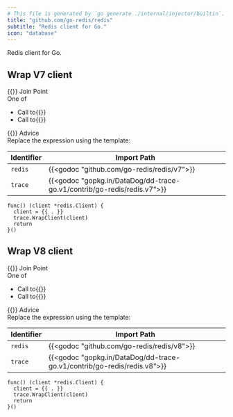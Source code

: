 ```yaml
---
# This file is generated by `go generate ./internal/injector/builtin`. DO NOT EDIT.
title: "github.com/go-redis/redis"
subtitle: "Redis client for Go."
icon: "database"
---
```

Redis client for Go.

## Wrap V7 client

<div class="hextra-cards hx-mt-4 hx-gap-4 hx-grid" style="--hextra-cards-grid-cols: 1;">
  <div class="aspect hextra-card hx-group hx-flex hx-flex-col hx-justify-start hx-overflow-hidden hx-rounded-lg hx-border hx-border-gray-200 hx-text-current hx-no-underline dark:hx-shadow-none hover:hx-shadow-gray-100 dark:hover:hx-shadow-none hx-shadow-gray-100 active:hx-shadow-sm active:hx-shadow-gray-200 hx-transition-all hx-duration-200">
    <div>
      <span class="hextra-card-icon hx-flex hx-font-semibold hx-items-start hx-gap-2 hx-p-4 hx-text-gray-700 hover:hx-text-gray-900 dark:hx-text-neutral-200 dark:hover:hx-text-neutral-50">
        {{<iconSVG "search-circle">}} Join Point
      </span>
      <div class="root hextra-card-subtitle hx-font-normal hx-px-4 hx-mb-4 hx-mt-2"><div class="join-point one-of"><span class="type pill">One of</span><ul>
  <li class="candidate">
<div class="flex join-point function-call"><span class="type">Call to</span>{{<godoc "github.com/go-redis/redis/v7" "NewClient">}}</div>  </li>
  <li class="candidate">
<div class="flex join-point function-call"><span class="type">Call to</span>{{<godoc "github.com/go-redis/redis/v7" "NewFailoverClient">}}</div>  </li>
</ul>
</div></div>
    </div>
    <div class="hx-border-t">
      <span class="hextra-card-icon hx-flex hx-font-semibold hx-items-start hx-gap-2 hx-p-4 hx-text-gray-700 hover:hx-text-gray-900 dark:hx-text-neutral-200 dark:hover:hx-text-neutral-50">
        {{<iconSVG "chip">}} Advice
      </span>
      <div class="hextra-card-subtitle hx-font-normal hx-px-4 hx-mb-4 hx-mt-2"><div class="advice wrap-expression"><div class="type">Replace the expression using the template:</div>

Identifier | Import Path
---|---
<code>redis</code> | {{<godoc "github.com/go-redis/redis/v7">}}
<code>trace</code> | {{<godoc "gopkg.in/DataDog/dd-trace-go.v1/contrib/go-redis/redis.v7">}}


```go-template
func() (client *redis.Client) {
  client = {{ . }}
  trace.WrapClient(client)
  return
}()
```
</div></div>
    </div>
  </div>
</div>

## Wrap V8 client

<div class="hextra-cards hx-mt-4 hx-gap-4 hx-grid" style="--hextra-cards-grid-cols: 1;">
  <div class="aspect hextra-card hx-group hx-flex hx-flex-col hx-justify-start hx-overflow-hidden hx-rounded-lg hx-border hx-border-gray-200 hx-text-current hx-no-underline dark:hx-shadow-none hover:hx-shadow-gray-100 dark:hover:hx-shadow-none hx-shadow-gray-100 active:hx-shadow-sm active:hx-shadow-gray-200 hx-transition-all hx-duration-200">
    <div>
      <span class="hextra-card-icon hx-flex hx-font-semibold hx-items-start hx-gap-2 hx-p-4 hx-text-gray-700 hover:hx-text-gray-900 dark:hx-text-neutral-200 dark:hover:hx-text-neutral-50">
        {{<iconSVG "search-circle">}} Join Point
      </span>
      <div class="root hextra-card-subtitle hx-font-normal hx-px-4 hx-mb-4 hx-mt-2"><div class="join-point one-of"><span class="type pill">One of</span><ul>
  <li class="candidate">
<div class="flex join-point function-call"><span class="type">Call to</span>{{<godoc "github.com/go-redis/redis/v8" "NewClient">}}</div>  </li>
  <li class="candidate">
<div class="flex join-point function-call"><span class="type">Call to</span>{{<godoc "github.com/go-redis/redis/v8" "NewFailoverClient">}}</div>  </li>
</ul>
</div></div>
    </div>
    <div class="hx-border-t">
      <span class="hextra-card-icon hx-flex hx-font-semibold hx-items-start hx-gap-2 hx-p-4 hx-text-gray-700 hover:hx-text-gray-900 dark:hx-text-neutral-200 dark:hover:hx-text-neutral-50">
        {{<iconSVG "chip">}} Advice
      </span>
      <div class="hextra-card-subtitle hx-font-normal hx-px-4 hx-mb-4 hx-mt-2"><div class="advice wrap-expression"><div class="type">Replace the expression using the template:</div>

Identifier | Import Path
---|---
<code>redis</code> | {{<godoc "github.com/go-redis/redis/v8">}}
<code>trace</code> | {{<godoc "gopkg.in/DataDog/dd-trace-go.v1/contrib/go-redis/redis.v8">}}


```go-template
func() (client *redis.Client) {
  client = {{ . }}
  trace.WrapClient(client)
  return
}()
```
</div></div>
    </div>
  </div>
</div>
